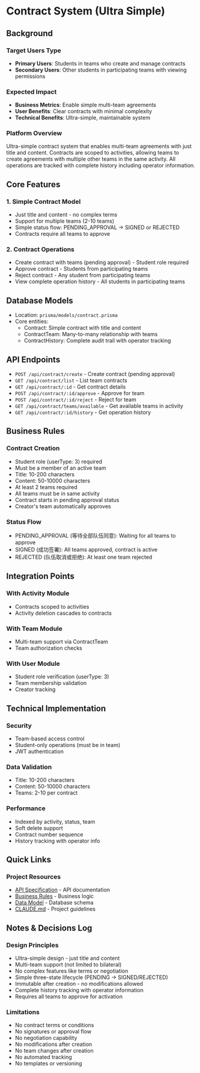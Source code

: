 # Contract System (Ultra Simple)

## Background

### Target Users Type
- **Primary Users**: Students in teams who create and manage contracts
- **Secondary Users**: Other students in participating teams with viewing permissions

### Expected Impact
- **Business Metrics**: Enable simple multi-team agreements
- **User Benefits**: Clear contracts with minimal complexity
- **Technical Benefits**: Ultra-simple, maintainable system

### Platform Overview
Ultra-simple contract system that enables multi-team agreements with just title and content. Contracts are scoped to activities, allowing teams to create agreements with multiple other teams in the same activity. All operations are tracked with complete history including operator information.

## Core Features

### 1. Simple Contract Model
- Just title and content - no complex terms
- Support for multiple teams (2-10 teams)
- Simple status flow: PENDING_APPROVAL → SIGNED or REJECTED
- Contracts require all teams to approve

### 2. Contract Operations
- Create contract with teams (pending approval) - Student role required
- Approve contract - Students from participating teams
- Reject contract - Any student from participating teams
- View complete operation history - All students in participating teams

## Database Models
- Location: `prisma/models/contract.prisma`
- Core entities:
  - Contract: Simple contract with title and content
  - ContractTeam: Many-to-many relationship with teams
  - ContractHistory: Complete audit trail with operator tracking

## API Endpoints
- `POST /api/contract/create` - Create contract (pending approval)
- `GET /api/contract/list` - List team contracts
- `GET /api/contract/:id` - Get contract details
- `POST /api/contract/:id/approve` - Approve for team
- `POST /api/contract/:id/reject` - Reject for team
- `GET /api/contract/teams/available` - Get available teams in activity
- `GET /api/contract/:id/history` - Get operation history

## Business Rules

### Contract Creation
- Student role (userType: 3) required
- Must be a member of an active team
- Title: 10-200 characters
- Content: 50-10000 characters
- At least 2 teams required
- All teams must be in same activity
- Contract starts in pending approval status
- Creator's team automatically approves

### Status Flow
- PENDING_APPROVAL (等待全部队伍同意): Waiting for all teams to approve
- SIGNED (成功签署): All teams approved, contract is active
- REJECTED (队伍取消或拒绝): At least one team rejected

## Integration Points

### With Activity Module
- Contracts scoped to activities
- Activity deletion cascades to contracts

### With Team Module
- Multi-team support via ContractTeam
- Team authorization checks

### With User Module
- Student role verification (userType: 3)
- Team membership validation
- Creator tracking

## Technical Implementation

### Security
- Team-based access control
- Student-only operations (must be in team)
- JWT authentication

### Data Validation
- Title: 10-200 characters
- Content: 50-10000 characters
- Teams: 2-10 per contract

### Performance
- Indexed by activity, status, team
- Soft delete support
- Contract number sequence
- History tracking with operator info

## Quick Links

### Project Resources
- [API Specification](./api-specification.md) - API documentation
- [Business Rules](./business-rules.md) - Business logic
- [Data Model](./data-model.md) - Database schema
- [CLAUDE.md](/CLAUDE.md) - Project guidelines

## Notes & Decisions Log

### Design Principles
- Ultra-simple design - just title and content
- Multi-team support (not limited to bilateral)
- No complex features like terms or negotiation
- Simple three-state lifecycle (PENDING → SIGNED/REJECTED)
- Immutable after creation - no modifications allowed
- Complete history tracking with operator information
- Requires all teams to approve for activation

### Limitations
- No contract terms or conditions
- No signatures or approval flow
- No negotiation capability
- No modifications after creation
- No team changes after creation
- No automated tracking
- No templates or versioning